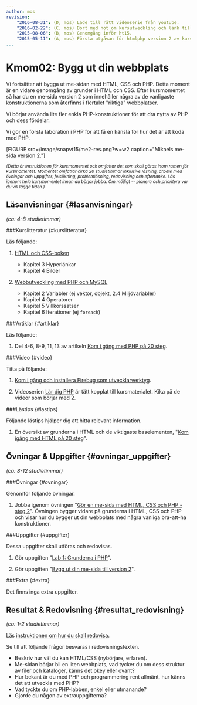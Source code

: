 ```yaml
---
author: mos
revision:
    "2016-08-31": (D, mos) Lade till rätt videoserie från youtube.
    "2016-02-22": (C, mos) Bort med not om kursutveckling och länk till version 1.
    "2015-08-06": (B, mos) Genomgång inför ht15.
    "2015-05-11": (A, mos) Första utgåvan för htmlphp version 2 av kursen.
...
```

Kmom02: Bygg ut din webbplats
==================================

Vi fortsätter att bygga ut me-sidan med HTML, CSS och PHP. Detta moment är en vidare genomgång av grunder i HTML och CSS. Efter kursmomentet så har du en me-sida version 2 som innehåller några av de vanligaste konstruktionerna som återfinns i flertalet "riktiga" webbplatser.

Vi börjar använda lite fler enkla PHP-konstruktioner för att dra nytta av PHP och dess fördelar.

Vi gör en första laboration i PHP för att få en känsla för hur det är att koda med PHP.

<!--more-->

[FIGURE src=/image/snapvt15/me2-res.png?w=w2 caption="Mikaels me-sida version 2."]

<small>*(Detta är instruktionen för kursmomentet och omfattar det som skall göras inom ramen för kursmomentet. Momentet omfattar cirka 20 studietimmar inklusive läsning, arbete med övningar och uppgifter, felsökning, problemlösning, redovisning och eftertanke. Läs igenom hela kursmomentet innan du börjar jobba. Om möjligt -- planera och prioritera var du vill lägga tiden.)*</small>



Läsanvisningar  {#lasanvisningar}
---------------------------------

*(ca: 4-8 studietimmar)*


###Kurslitteratur  {#kurslitteratur}

Läs följande:

1. [HTML och CSS-boken](kunskap/boken-html-och-css-boken)
    * Kapitel 3 Hyperlänkar
    * Kapitel 4 Bilder

2. [Webbutveckling med PHP och MySQL](kunskap/boken-webbutveckling-med-php-och-mysql)
    * Kapitel 2 Variabler (ej vektor, objekt, 2.4 Miljövariabler)
    * Kapitel 4 Operatorer
    * Kapitel 5 Villkorssatser
    * Kapitel 6 Iterationer (ej `foreach`)



###Artiklar {#artiklar}

Läs följande:

1. Del 4-6, 8-9, 11, 13 av artikeln [Kom i gång med PHP på 20 steg](kunskap/kom-i-gang-med-php-pa-20-steg).



###Video  {#video}

Titta på följande:

1. [Kom i gång och installera Firebug som utvecklarverktyg]( coachen/kom-i-gang-och-installera-firebug-som-utvecklarverktyg).

1. Videoserien [Lär dig PHP](https://www.youtube.com/playlist?list=PLKtP9l5q3ce_U0j3HFq9pTVWvr-YQvy0B) är tätt kopplat till kursmaterialet. Kika på de videor som börjar med 2.



###Lästips {#lastips}

Följande lästips hjälper dig att hitta relevant information.

1. En översikt av grunderna i HTML och de viktigaste baselementen, "[Kom igång med HTML på 20 steg](kunskap/kom-igang-med-html-pa-20-steg)".



Övningar & Uppgifter  {#ovningar_uppgifter}
-------------------------------------------

*(ca: 8-12 studietimmar)*



###Övningar {#ovningar}

Genomför följande övningar.

1. Jobba igenom övningen "[Gör en me-sida med HTML, CSS och PHP - steg 2](kunskap/skapa-en-webbsida-med-html-css-och-php-steg-2)". Övningen bygger vidare på grunderna i HTML, CSS och PHP och visar hur du bygger ut din webbplats med några vanliga bra-att-ha konstruktioner.



###Uppgifter {#uppgifter}

Dessa uppgifter skall utföras och redovisas.

1. Gör uppgiften "[Lab 1: Grunderna i PHP](htmlphp/lab1)".

1. Gör uppgiften "[Bygg ut din me-sida till version 2](uppgift/bygg-ut-din-htmlphp-me-sida-till-version-2)".



###Extra {#extra}

Det finns inga extra uppgifter.



Resultat & Redovisning  {#resultat_redovisning}
-----------------------------------------------

*(ca: 1-2 studietimmar)*

Läs [instruktionen om hur du skall redovisa](htmlphp/redovisa).

Se till att följande frågor besvaras i redovisningstexten.

* Beskriv hur väl du kan HTML/CSS (nybörjare, erfaren).
* Me-sidan börjar bli en liten webbplats, vad tycker du om dess struktur av filer och kataloger, känns det okey eller ovant?
* Hur bekant är du med PHP och programmering rent allmänt, hur känns det att utveckla med PHP?
* Vad tyckte du om PHP-labben, enkel eller utmanande?
* Gjorde du någon av extrauppgifterna?
